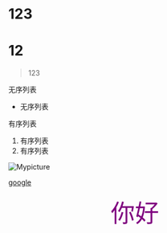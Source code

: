 # 123
# 12
> 123

无序列表
- 无序列表

 有序列表
1. 有序列表
2. 有序列表

![Mypicture](http://image.baidu.com/search/detail?ct=503316480&z=0&ipn=false&word=%E5%9B%BE%E7%89%87%20%E7%BE%8E%E5%A5%B3&step_word=&hs=0&pn=4&spn=0&di=194810&pi=0&rn=1&tn=baiduimagedetail&is=0%2C0&istype=2&ie=utf-8&oe=utf-8&in=24401&cl=2&lm=-1&st=-1&cs=2299113196%2C3410006479&os=52628973%2C4266935317&simid=0%2C0&adpicid=0&lpn=0&ln=1998&fr=ala&fmq=1402900904181_R&fm=&ic=0&s=&se=1&sme=&tab=&width=&height=&face=0&ist=&jit=&cg=girl&bdtype=0&oriquery=&objurl=http%3A%2F%2Fhbimg.b0.upaiyun.com%2F828e72e2855b51a005732f4e007c58c92417a61e1bcb1-61VzNc_fw658&fromurl=ippr_z2C%24qAzdH3FAzdH3Fi7wkwg_z%26e3Bv54AzdH3FrtgfAzdH3F8clbdb08a8AzdH3F&gsm=0&islist=&querylist=)

[google](www.baidu.com)

<p align="center"><font face="楷体" color="purple" size="60">你好</font></p>

